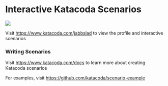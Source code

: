 # Interactive Katacoda Scenarios

[![](http://shields.katacoda.com/katacoda/jabbslad/count.svg)](https://www.katacoda.com/jabbslad "Get your profile on Katacoda.com")

Visit https://www.katacoda.com/jabbslad to view the profile and interactive scenarios

### Writing Scenarios
Visit https://www.katacoda.com/docs to learn more about creating Katacoda scenarios

For examples, visit https://github.com/katacoda/scenario-example
